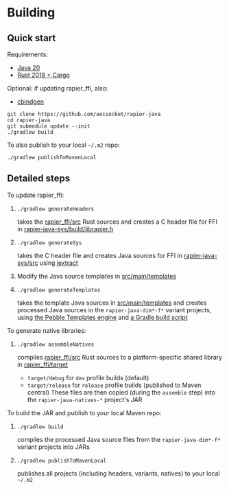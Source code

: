 # Building

## Quick start

Requirements:
* [Java 20](https://openjdk.org/projects/jdk/20/)
* [Rust 2018 + Cargo](https://rustup.rs/)

Optional: if updating rapier_ffi, also:
* [cbindgen](https://github.com/mozilla/cbindgen)

```shell
git clone https://github.com/aecsocket/rapier-java
cd rapier-java
git submodule update --init
./gradlew build
```

To also publish to your local `~/.m2` repo:
```shell
./gradlew publishToMavenLocal
```

## Detailed steps

To update rapier_ffi:
1. `./gradlew generateHeaders`

    takes the [rapier_ffi/src](rapier_ffi/src) Rust sources and creates a C header file for FFI in
    [rapier-java-sys/build/librapier.h](rapier-java-sys/build/librapier.h)

2. `./gradlew generateSys`

    takes the C header file and creates Java sources for FFI in [rapier-java-sys/src](rapier-java-sys/src) using
    [jextract](https://github.com/openjdk/jextract)

3. Modify the Java source templates in [src/main/templates](src/main/templates)

4. `./gradlew generateTemplates`

    takes the template Java sources in [src/main/templates](src/main/templates) and creates processed Java sources
    in the `rapier-java-dim*-f*` variant projects, using [the Pebble Templates engine](https://pebbletemplates.io/)
    and [a Gradle build script](build-logic/src/main/kotlin/templating)

To generate native libraries:
1. `./gradlew assembleNatives`

    compiles [rapier_ffi/src](rapier_ffi/src) Rust sources to a platform-specific shared library in
    [rapier_ffi/target](rapier_ffi/target)
    - `target/debug` for `dev` profile builds (default)
    - `target/release` for `release` profile builds (published to Maven central)
    These files are then copied (during the `assemble` step) into the `rapier-java-natives-*` project's JAR

To build the JAR and publish to your local Maven repo:
1. `./gradlew build`
    
    compiles the processed Java source files from the `rapier-java-dim*-f*` variant projects into JARs

2. `./gradlew publishToMavenLocal`

    publishes all projects (including headers, variants, natives) to your local `~/.m2`
